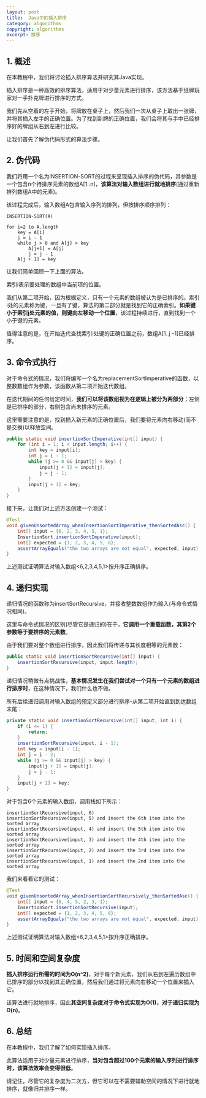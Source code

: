 ```yaml
---
layout: post
title:  Java中的插入排序
category: algorithms
copyright: algorithms
excerpt: 排序
---
```


## 1. 概述

在本教程中，我们将讨论插入排序算法并研究其Java实现。

插入排序是一种高效的排序算法，适用于对少量元素进行排序，该方法基于纸牌玩家对一手扑克牌进行排序的方式。

我们先从空着的左手开始，将牌放在桌子上，然后我们一次从桌子上取出一张牌，并将其插入左手的正确位置。为了找到新牌的正确位置，我们会将其与手中已经排序好的牌组从右到左进行比较。

让我们首先了解伪代码形式的算法步骤。

## 2. 伪代码

我们将用一个名为INSERTION-SORT的过程来呈现插入排序的伪代码，其参数是一个包含n个待排序元素的数组A[1..n\]，**该算法对输入数组进行就地排序**(通过重新排列数组A中的元素)。

该过程完成后，输入数组A包含输入序列的排列，但按排序顺序排列：
```text
INSERTION-SORT(A)

for i=2 to A.length
    key = A[i]
    j = i - 1 
    while j > 0 and A[j] > key
        A[j+1] = A[j]
        j = j - 1
    A[j + 1] = key
```

让我们简单回顾一下上面的算法。

索引i表示要处理的数组中当前项的位置。

我们从第二项开始，因为根据定义，只有一个元素的数组被认为是已排序的。索引i处的元素称为键，一旦有了键，算法的第二部分就是找到它的正确索引。**如果键小于索引j处元素的值，则键向左移动一个位置**，该过程持续进行，直到找到一个小于键的元素。

值得注意的是，在开始迭代查找索引i处键的正确位置之前，数组A[1..j –1\]已经排序。

## 3. 命令式执行

对于命令式的情况，我们将编写一个名为replacementSortImperative的函数，以整数数组作为参数，该函数从第二项开始迭代数组。

在迭代期间的任何给定时间，**我们可以将该数组视为在逻辑上被分为两部分**；左侧是已排序的部分，右侧包含尚未排序的元素。

这里需要注意的是，找到插入新元素的正确位置后，我们要将元素向右移动(而不是交换)以释放空间。
```java
public static void insertionSortImperative(int[] input) {
    for (int i = 1; i < input.length; i++) {
        int key = input[i];
        int j = i - 1;
        while (j >= 0 && input[j] > key) {
            input[j + 1] = input[j];
            j = j - 1;
        }
        input[j + 1] = key;
    }
}
```

接下来，让我们对上述方法创建一个测试：
```java
@Test
void givenUnsortedArray_whenInsertionSortImperative_thenSortedAsc() {
    int[] input = {6, 2, 3, 4, 5, 1};
    InsertionSort.insertionSortImperative(input);
    int[] expected = {1, 2, 3, 4, 5, 6};
    assertArrayEquals("the two arrays are not equal", expected, input);
}
```

上述测试证明算法对输入数组<6,2,3,4,5,1\>按升序正确排序。

## 4. 递归实现

递归情况的函数称为insertSortRecursive，并接收整数数组作为输入(与命令式情况相同)。

这里与命令式情况的区别(尽管它是递归的)在于，**它调用一个重载函数，其第2个参数等于要排序的元素数**。

由于我们要对整个数组进行排序，因此我们将传递与其长度相等的元素数：
```java
public static void insertionSortRecursive(int[] input) {
    insertionSortRecursive(input, input.length);
}
```

递归情况稍微有点挑战性，**基本情况发生在我们尝试对一个只有一个元素的数组进行排序时**，在这种情况下，我们什么也不做。

所有后续递归调用对输入数组的预定义部分进行排序-从第二项开始直到到达数组末尾：
```java
private static void insertionSortRecursive(int[] input, int i) {
    if (i <= 1) {
        return;
    }
    insertionSortRecursive(input, i - 1);
    int key = input[i - 1];
    int j = i - 2;
    while (j >= 0 && input[j] > key) {
        input[j + 1] = input[j];
        j = j - 1;
    }
    input[j + 1] = key;
}
```

对于包含6个元素的输入数组，调用栈如下所示：
```text
insertionSortRecursive(input, 6)
insertionSortRecursive(input, 5) and insert the 6th item into the sorted array
insertionSortRecursive(input, 4) and insert the 5th item into the sorted array
insertionSortRecursive(input, 3) and insert the 4th item into the sorted array
insertionSortRecursive(input, 2) and insert the 3rd item into the sorted array
insertionSortRecursive(input, 1) and insert the 2nd item into the sorted array
```

我们来看看它的测试：
```java
@Test
void givenUnsortedArray_whenInsertionSortRecursively_thenSortedAsc() {
    int[] input = {6, 4, 5, 2, 3, 1};
    InsertionSort.insertionSortRecursive(input);
    int[] expected = {1, 2, 3, 4, 5, 6};
    assertArrayEquals("the two arrays are not equal", expected, input);
}
```

上述测试证明算法对输入数组<6,2,3,4,5,1\>按升序正确排序。

## 5. 时间和空间复杂度

**插入排序运行所需的时间为O(n^2)**，对于每个新元素，我们从右到左遍历数组中已排序的部分以找到其正确位置，然后我们通过将元素向右移动一个位置来插入它。

该算法进行就地排序，因此**其空间复杂度对于命令式实现为O(1)，对于递归实现为O(n)**。

## 6. 总结

在本教程中，我们了解了如何实现插入排序。

此算法适用于对少量元素进行排序，**当对包含超过100个元素的输入序列进行排序时，该算法效率会变得很低**。 

请记住，尽管它的复杂度为二次方，但它可以在不需要辅助空间的情况下进行就地排序，就像归并排序一样。